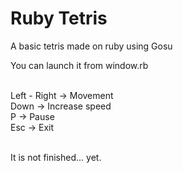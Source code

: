  
<body>
<h1> Ruby Tetris  </h1>
A basic tetris made on ruby using Gosu

You can launch it from window.rb
<br>
<br>

Left - Right -> Movement
<br>
Down -> Increase speed
<br>
P -> Pause
<br>
Esc -> Exit
<br>
<br>

It is not finished... yet.
</body>
